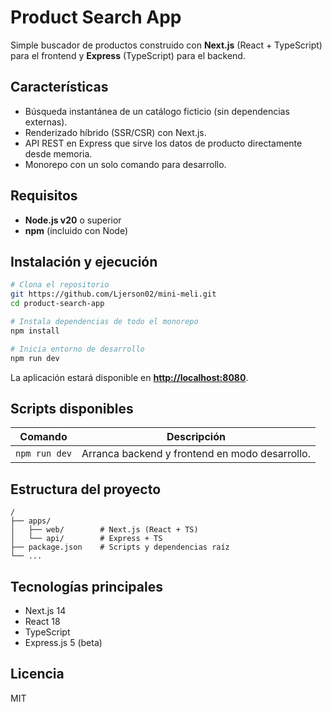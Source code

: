 # Product Search App

Simple buscador de productos construido con **Next.js** (React + TypeScript) para el frontend y **Express** (TypeScript) para el backend.

## Características

* Búsqueda instantánea de un catálogo ficticio (sin dependencias externas).
* Renderizado híbrido (SSR/CSR) con Next.js.
* API REST en Express que sirve los datos de producto directamente desde memoria.
* Monorepo con un solo comando para desarrollo.

## Requisitos

* **Node.js v20** o superior
* **npm** (incluido con Node)

## Instalación y ejecución

```bash
# Clona el repositorio
git https://github.com/Ljerson02/mini-meli.git
cd product-search-app

# Instala dependencias de todo el monorepo
npm install

# Inicia entorno de desarrollo
npm run dev
```

La aplicación estará disponible en **[http://localhost:8080](http://localhost:8080)**.

## Scripts disponibles

| Comando         | Descripción                                    |
| --------------- | ---------------------------------------------- |
| `npm run dev`   | Arranca backend y frontend en modo desarrollo. |

## Estructura del proyecto

```
/
├── apps/
│   ├── web/        # Next.js (React + TS)
│   └── api/        # Express + TS
├── package.json    # Scripts y dependencias raíz
└── ...
```

## Tecnologías principales

* Next.js 14
* React 18
* TypeScript
* Express.js 5 (beta)

## Licencia

MIT
